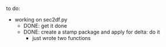 
to do:
- working on sec2df.py
    - DONE: get it done
    - DONE: create a stamp package and apply for delta: do it
        - just wrote two functions

